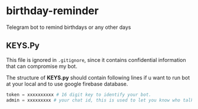 # birthday-reminder
Telegram bot to remind birthdays or any other days


## KEYS.Py
This file is ignored in `.gitignore`, since it contains confidential information that can compromise my bot.

The structure of **KEYS.py** should contain following lines if u want to run bot at your local and to use google firebase database.

```python
token = xxxxxxxxxx # 16 digit key to identify your bot.
admin = xxxxxxxxx # your chat id, this is used to let you know who talked to your bot. check code to know more details.
```
